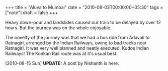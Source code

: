 +++
title = "Aluva to Mumbai"
date = "2010-08-03T00:00:00+05:30"
tags = ["note"]
draft = false
+++

Heavy down-pour and landslides caused our train to be delayed by
over 12 hours. But the journey was on the whole enjoyable.

The novelty of the journey was that we had a bus ride from Adavali
to Ratnagiri, arranged by the Indian Railways, owing to bad tracks
near Ratnagiri.  It was very well planned and neatly executed.
Kudos Indian Railways!  The Konkan Rail route was at it's usual
best.

<span class="timestamp-wrapper"><span class="timestamp">[2010-08-15 Sun]</span></span>
**UPDATE:** A post by Nishanth is here.
